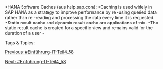 •HANA Software Caches (aus help.sap.com):
•Caching is used widely in SAP HANA as a strategy to improve performance by re -using queried 
data rather than re -reading and processing the data every time it is requested. 
•Static result cache and dynamic result cache are applications of this. 
•The static result cache is created for a specific view and remains valid for the duration of a user -

   Tags & Topics:
   

[Previous: #Einführung-IT-Teil4_58](Einführung-IT-Teil4_58.md)

[Next: #Einführung-IT-Teil4_58](Einführung-IT-Teil4_58.md)
